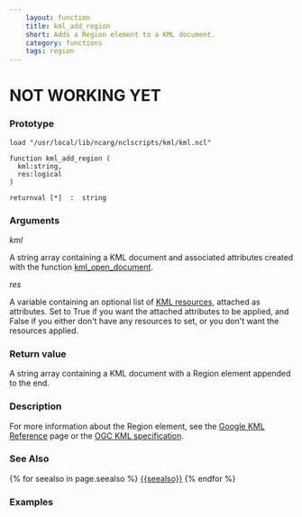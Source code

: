 ```yaml
---
    layout: function
    title: kml_add_region
    short: Adds a Region element to a KML document.
    category: functions  
    tags: region
---
```


# NOT WORKING YET #

### Prototype

<pre><code>load "/usr/local/lib/ncarg/nclscripts/kml/kml.ncl"

function kml_add_region (
  kml:string,
  res:logical
)

returnval [*]  :  string
</code></pre>

### Arguments
*kml*

A string array containing a KML document and associated attributes created with the function [kml_open_document]({{baseurl}}/functions/kml_open_document.html).

*res*

A variable containing an optional list of [KML resources]({{baseurl}}/resources), attached as attributes. Set to True if you want the attached attributes to be applied, and False if you either don't have any resources to set, or you don't want the resources applied.

### Return value

A string array containing a KML document with a Region element appended to the end.

### Description

For more information about the Region element, see the [Google KML Reference](https://developers.google.com/kml/documentation/kmlreference#region) page or the [OGC KML specification](http://www.opengeospatial.org/standards/kml/).

### See Also

{% for seealso in page.seealso %}
[{{seealso}}]({{baseurl}}/functions/{{seealso}}.html)
{% endfor %}

### Examples


